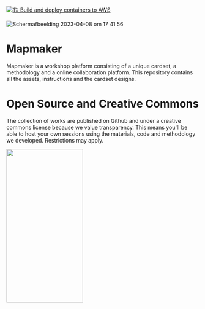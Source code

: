 [![🏗 Build and deploy containers to AWS](https://github.com/two-trick-pony-NL/mapmaker/actions/workflows/deploy.yml/badge.svg)](https://github.com/two-trick-pony-NL/mapmaker/actions/workflows/deploy.yml)

![Schermafbeelding 2023-04-08 om 17 41 56](https://user-images.githubusercontent.com/71013416/230730243-2166d24e-ae01-4985-bcf2-5f9cbefc396c.png)


# Mapmaker
Mapmaker is a workshop platform consisting of a unique cardset, a methodology and a online collaboration platform.
This repository contains all the assets, instructions and the cardset designs. 

# Open Source and Creative Commons
The collection of works are published on Github and under a creative commons license because we value transparency. This means you'll be able to host your own sessions using the materials, code and methodology we developed. Restrictions may apply. 

<img src="[[https://camo.githubusercontent.com/...](https://user-images.githubusercontent.com/71013416/230729888-010487e6-f7ea-4a55-9ae8-ea670e57e7a0.png)](https://user-images.githubusercontent.com/71013416/230729888-010487e6-f7ea-4a55-9ae8-ea670e57e7a0.png)" data-canonical-src="[https://gyazo.com/eb5c5741b6a9a16c692170a41a49c858.png](https://creativecommons.org/licenses/by-nc-nd/4.0/)" width="200" height="400" />
